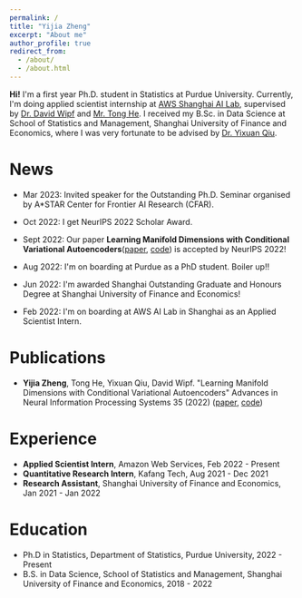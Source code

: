 ```yaml
---
permalink: /
title: "Yijia Zheng"
excerpt: "About me"
author_profile: true
redirect_from: 
  - /about/
  - /about.html
---
```


**Hi!** I'm a first year Ph.D. student in Statistics at Purdue University. Currently, I'm doing applied scientist internship at [AWS Shanghai AI Lab][4], supervised by [Dr. David Wipf][2] and [Mr. Tong He][3]. I received my B.Sc. in Data Science at School of Statistics and Management, Shanghai University of Finance and Economics, where I was very fortunate to be advised by [Dr. Yixuan Qiu][1].

# News

- Mar 2023: Invited speaker for the Outstanding Ph.D. Seminar organised by A*STAR Center for Frontier AI Research (CFAR).

- Oct 2022: I get NeurIPS 2022 Scholar Award.

- Sept 2022: Our paper **Learning Manifold Dimensions with Conditional Variational Autoencoders**([paper](https://arxiv.org/pdf/2302.11756.pdf), [code](https://github.com/zhengyjzoe/manifold-dimensions-cvae)) is accepted by NeurIPS 2022!

- Aug 2022: I'm on boarding at Purdue as a PhD student. Boiler up!!

- Jun 2022: I'm awarded Shanghai Outstanding Graduate and Honours Degree at Shanghai University of Finance and Economics!

- Feb 2022: I'm on boarding at AWS AI Lab in Shanghai as an Applied Scientist Intern.


# Publications

- **Yijia Zheng**, Tong He, Yixuan Qiu, David Wipf. "Learning Manifold Dimensions with Conditional Variational Autoencoders" Advances in Neural Information Processing Systems 35 (2022) ([paper](https://arxiv.org/pdf/2302.11756.pdf), [code](https://github.com/zhengyjzoe/manifold-dimensions-cvae))


# Experience

- **Applied Scientist Intern**, Amazon Web Services, Feb 2022 - Present
- **Quantitative Research Intern**, Kafang Tech, Aug 2021 - Dec 2021
- **Research Assistant**, Shanghai University of Finance and Economics, Jan 2021 - Jan 2022

# Education

- Ph.D in Statistics, Department of Statistics, Purdue University, 2022 - Present
- B.S. in Data Science, School of Statistics and Management, Shanghai University of Finance and Economics, 2018 - 2022


[1]: https://statr.me/
[2]: http://www.davidwipf.com/
[3]: https://hetong007.github.io/
[4]: https://www.amazonaws.cn/en/ailab/